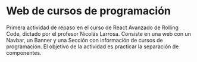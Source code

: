 # Web de cursos de programación

Primera actividad de repaso en el curso de React Avanzado de Rolling Code, dictado por el profesor Nicolás Larrosa.
Consiste en una web con un Navbar, un Banner y una Sección con información de cursos de programación. El objetivo de la actividad es practicar la separación de componentes.
